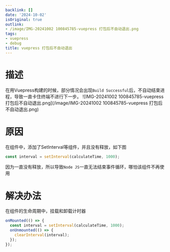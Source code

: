 ```yaml
---
backlink: []
date: '2024-10-02'
isOriginal: true
outlink:
- /image/IMG-20241002 100845785-vuepress 打包后不自动退出.png
tags:
- vuepress
- debug
title: vuepress 打包后不自动退出
---
```

# 描述
在用Vuepress构建的时候，部分情况会出现`Build Successful`后，不自动结束进程，导致一直卡住终端不进行下一步。
![IMG-20241002 100845785-vuepress 打包后不自动退出.png](/image/IMG-20241002 100845785-vuepress 打包后不自动退出.png)
# 原因
在组件中，添加了SetInterval等组件，并且没有释放，如下图
```javascript
const interval = setInterval(calculateTime, 1000);
```
因为一直没有释放，所以导致`Node JS`一直无法结束事件循环，哪怕该组件不再使用
# 解决办法
在组件的生命周期中，挂载和卸载计时器
```javascript
onMounted(() => {  
  const interval = setInterval(calculateTime, 1000); 
  onUnmounted(() => {  
    clearInterval(interval);  
  });  
});
```